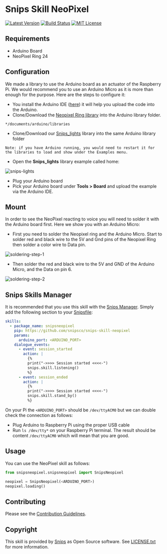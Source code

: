 
# Snips Skill NeoPixel

[![Latest Version](https://img.shields.io/pypi/v/snipsneopixel.svg)](https://pypi.python.org/pypi/snipsneopixel/)
[![Build Status](https://travis-ci.org/snipsco/snips-skill-neopixel.svg)](https://travis-ci.org/snipsco/snips-skill-neopixel)
[![MIT License](https://img.shields.io/badge/license-MIT-blue.svg)](https://raw.githubusercontent.com/snipsco/snips-skill-hue/master/LICENSE.txt)

## Requirements
- Arduino Board
- NeoPixel Ring 24

## Configuration 
We made a library to use the Arduino board as an actuator of the Raspberry Pi. We would recommend you to use an Arduino Micro as
 it is more than enough for the purpose. Here are the steps to configure it:
- You install the Arduino IDE ([here](https://www.arduino.cc/en/Main/Software)) it will help you upload the code into the Arduino.
- Clone/Download the [Neopixel Ring library](https://github.com/adafruit/Adafruit_NeoPixel) into the Arduino library folder.
~~~
*/documents/arduino/libraries
~~~
- Clone/Download our [Snips_lights](https://github.com/snipsco/Snips_Lights) library into the same Arduino library folder
~~~
Note: if you have Arduino running, you would need to restart it for the libraries to load and show under the Examples menu. 
~~~
- Open the **Snips_lights** library example called home:

![snips-lights](https://cdn-images-1.medium.com/max/1600/1*IdSEqw2EKfpqtosr0R8DCQ.png)

- Plug your Arduino board 
- Pick your Arduino board under **Tools > Board** and upload the example via the Arduino IDE.

## Mount
In order to see the NeoPixel reacting to voice you will need to solder it with the Arduino board first. Here we show you with 
an Arduino Micro: 
- First you need to solder the Neopixel ring and the Arduino Micro. Start to solder red and black wire to the 5V and Gnd pins 
of the Neopixel Ring then solder a color wire to Data pin.

![soldering-step-1](https://cdn-images-1.medium.com/max/1600/1*jpGKItzakYWYZ93PUD2dvA.png)

- Then solder the red and black wire to the 5V and GND of the Arduino Micro, and the Data on pin 6.

![soldering-step-2](https://cdn-images-1.medium.com/max/1600/1*JEN1Lfyit8FXiz-HMNzxnw.png)

## Snips Skills Manager

It is recommended that you use this skill with the [Snips Manager](https://github.com/snipsco/snipsmanager). Simply add the following section to your [Snipsfile](https://github.com/snipsco/snipsmanager/wiki/The-Snipsfile):

~~~yaml
skills:
  - package_name: snipsneopixel
    pip: https://github.com/snipsco/snips-skill-neopixel
    params:
      arduino_port: <ARDUINO_PORT>
    dialogue_events:
      - event: session_started
        action: |
          {%
          print("->>>> Session started <<<<-")
          snips.skill.listening()
          %}
      - event: session_ended
        action: |
          {%
          print("->>>> Session started <<<<-")
          snips.skill.stand_by()
          %}
~~~


On your Pi the `<ARDUINO_PORT>` should be `/dev/ttyACM0` but we can double check the connection as follows:
- Plug Arduino to Raspberry Pi using the proper USB cable
- Run `ls /dev/tty*` on your Raspberry Pi terminal. The result should be content 
`/dev/ttyACM0` which will mean that you are good.

## Usage

You can use the NeoPixel skill as follows:

~~~python
from snipsneopixel.snipsneopixel import SnipsNeopixel

neopixel = SnipsNeopixel(<ARDUINO_PORT>)
neopixel.loading()
~~~

## Contributing

Please see the [Contribution Guidelines](https://github.com/snipsco/snips-skill-neopixel/blob/master/CONTRIBUTING.md).

## Copyright

This skill is provided by [Snips](https://www.snips.ai) as Open Source software. See [LICENSE.txt](https://github.com/snipsco/snips-skill-neopixel/blob/master/LICENSE.txt) for more
information.
